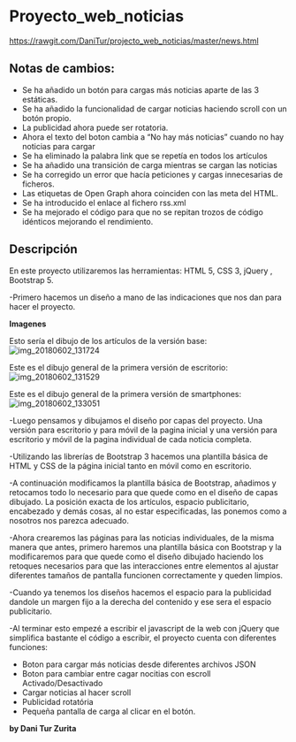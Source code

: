 # Proyecto_web_noticias

https://rawgit.com/DaniTur/projecto_web_noticias/master/news.html

## Notas de cambios:

- Se ha añadido un botón para cargas más noticias aparte de las 3 estáticas.
- Se ha añadido la funcionalidad de cargar noticias haciendo scroll con un botón propio.
- La publicidad ahora puede ser rotatoria.
- Ahora el texto del boton cambia a “No hay más noticias” cuando no hay noticias para cargar
- Se ha eliminado la palabra link que se repetía en todos los artículos
- Se ha añadido una transición de carga mientras se cargan las noticias
- Se ha corregido un error que hacía peticiones y cargas innecesarias de ficheros.
- Las etiquetas de Open Graph ahora coinciden con las meta del HTML.
- Se ha introducido el enlace al fichero rss.xml
- Se ha mejorado el código para que no se repitan trozos de código idénticos mejorando el rendimiento.

## Descripción
En este proyecto utilizaremos las herramientas: HTML 5, CSS 3, jQuery , Bootstrap 5.

-Primero hacemos un diseño a mano de las indicaciones que nos dan para hacer el proyecto.

**Imagenes**

Esto sería el dibujo de los artículos de la versión base:
![img_20180602_131724](https://user-images.githubusercontent.com/32305784/40874220-e9c66d20-666c-11e8-9fc7-03b9e01d1ed3.jpg)

Este es el dibujo general de la primera versión de escritorio:
![img_20180602_131529](https://user-images.githubusercontent.com/32305784/40874236-0747ed4c-666d-11e8-9faa-3c819f50a45b.jpg)

Este es el dibujo general de la primera versión de smartphones:
![img_20180602_133051](https://user-images.githubusercontent.com/32305784/40874193-98281b62-666c-11e8-95a1-f6903e5ce808.jpg)

-Luego pensamos y dibujamos el diseño por capas del proyecto. Una versión para escritorio y para móvil de la pagina inicial y una versión para escritorio y móvil de la pagina individual de cada noticia completa.

-Utilizando las librerías de Bootstrap 3 hacemos una plantilla básica de HTML y CSS de la página inicial tanto en móvil como en escritorio.

-A continuación modificamos la plantilla básica de Bootstrap, añadimos y retocamos todo lo necesario para que quede como en el diseño de capas dibujado. La posición exacta de los artículos, espacio publicitario, encabezado y  demás cosas, al no estar especificadas, las ponemos como a nosotros nos parezca adecuado.

-Ahora crearemos las páginas para las noticias individuales, de la misma manera que antes, primero haremos una plantilla básica con Bootstrap y la modificaremos para que quede como el diseño dibujado haciendo los retoques necesarios para que las interacciones entre elementos al ajustar diferentes tamaños de pantalla funcionen correctamente y queden limpios.


-Cuando ya tenemos los diseños hacemos el espacio para la publicidad dandole un margen fijo a la derecha del contenido y ese sera el espacio publicitario.

-Al terminar esto empezé a escribir el javascript de la web con jQuery que simplifica bastante el código a escribir, el proyecto cuenta con diferentes funciones:
- Boton para cargar más noticias desde diferentes archivos JSON
- Boton para cambiar entre cagar nocitias con escroll Activado/Desactivado
- Cargar noticias al hacer scroll
- Publicidad rotatória
- Pequeña pantalla de carga al clicar en el botón.

**by Dani Tur Zurita**
